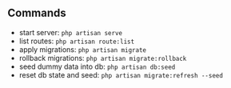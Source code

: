 ## Commands

-   start server: `php artisan serve`
-   list routes: `php artisan route:list`
-   apply migrations: `php artisan migrate`
-   rollback migrations: `php artisan migrate:rollback`
-   seed dummy data into db: `php artisan db:seed`
-   reset db state and seed: `php artisan migrate:refresh --seed`
